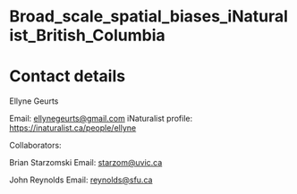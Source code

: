 # Broad_scale_spatial_biases_iNaturalist_British_Columbia

# Contact details
Ellyne Geurts

Email: ellynegeurts@gmail.com
iNaturalist profile: https://inaturalist.ca/people/ellyne

Collaborators:

Brian Starzomski
Email: starzom@uvic.ca

John Reynolds 
Email: reynolds@sfu.ca

